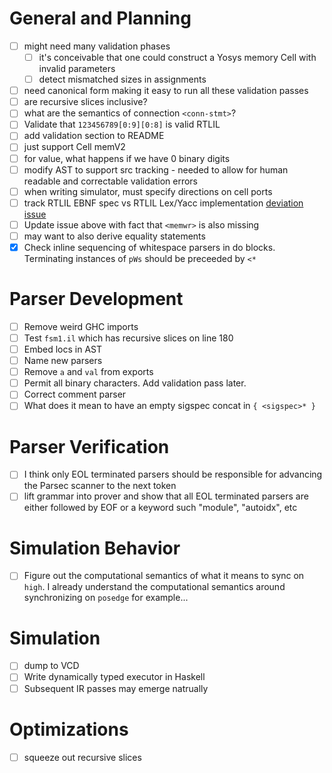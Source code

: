 # General and Planning
 - [ ] might need many validation phases
   - [ ] it's conceivable that one could construct a Yosys memory Cell 
         with invalid parameters
   - [ ] detect mismatched sizes in assignments
 - [ ] need canonical form making it easy to run all these validation 
       passes
 - [ ] are recursive slices inclusive?
 - [ ] what are the semantics of connection `<conn-stmt>`?
 - [ ] Validate that `123456789[0:9][0:8]` is valid RTLIL
 - [ ] add validation section to README
 - [ ] just support Cell memV2
 - [ ] for value, what happens if we have 0 binary digits
 - [ ] modify AST to support src tracking - needed to allow for human 
       readable and correctable validation errors
 - [ ] when writing simulator, must specify directions on cell ports
 - [ ] track RTLIL EBNF spec vs RTLIL Lex/Yacc implementation
       [deviation issue][deviation-issue]
 - [ ] Update issue above with fact that `<memwr>` is also missing
 - [ ] may want to also derive equality statements
 - [x] Check inline sequencing of whitespace parsers in do blocks.
       Terminating instances of `pWs` should be preceeded by `<*`

# Parser Development
 - [ ] Remove weird GHC imports
 - [ ] Test `fsm1.il` which has recursive slices on line 180
 - [ ] Embed locs in AST
 - [ ] Name new parsers
 - [ ] Remove `a` and `val` from exports
 - [ ] Permit all binary characters. Add validation pass later.
 - [ ] Correct comment parser
 - [ ] What does it mean to have an empty sigspec concat in
       `{ <sigspec>* }`

# Parser Verification
 - [ ] I think only EOL terminated parsers should be responsible 
       for advancing the Parsec scanner to the next token
 - [ ] lift grammar into prover and show that all EOL terminated parsers
       are either followed by EOF or a keyword such "module", "autoidx",
       etc

# Simulation Behavior
 - [ ] Figure out the computational semantics of what it means to
       sync on `high`. I already understand the computational
       semantics around synchronizing on `posedge` for example...

# Simulation
 - [ ] dump to VCD
 - [ ] Write dynamically typed executor in Haskell
 - [ ] Subsequent IR passes may emerge natrually

# Optimizations
 - [ ] squeeze out recursive slices

[deviation-issue]: https://github.com/YosysHQ/yosys/issues/4811